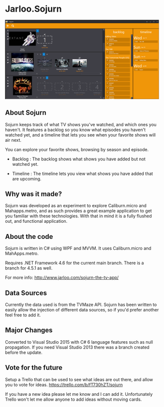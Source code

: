 Jarloo.Sojurn
=============

![alt tag](/images/screenshot1.png)

About Sojurn
------------

Sojurn keeps track of what TV shows you've watched, and which ones you haven't. It features a backlog so you know what episodes you haven't watched yet, and a timeline that lets you see when your favorite shows will air next. 

You can explore your favorite shows, browsing by season and episode.

- Backlog : The backlog shows what shows you have added but not watched yet.

- Timeline : The timeline lets you view what shows you have added that are upcoming.

Why was it made?
----------------

Sojurn was developed as an experiment to explore Caliburn.micro and Mahapps.metro, and as such provides a great example application to get you familiar with these technologies. With that in mind it is a fully flushed out, and functional application.


About the code
--------------

Sojurn is written in C# using WPF and MVVM. It uses Caliburn.micro and MahApps.metro.


Requires .NET Framework 4.6 for the current main branch. There is a branch for 4.5.1 as well.

For more info:
http://www.jarloo.com/sojurn-the-tv-app/


Data Sources
------------

Currently the data used is from the TVMaze API. Sojurn has been written to easily allow the injection of different data sources, so if you'd prefer another feel free to add it.


Major Changes
------------

Converted to Visual Studio 2015 with C# 6 language features such as null propagation. If you need Visual Studio 2013 there was a branch created before the update.


Vote for the future
-------------------

Setup a Trello that can be used to see what ideas are out there, and allow you to vote for ideas. 
https://trello.com/b/fT730hZT/sojurn

If you have a new idea please let me know and I can add it. Unfortunately Trello won't let me allow anyone to add ideas without moving cards.


